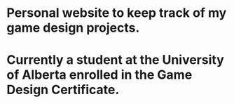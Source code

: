# Personal website to keep track of my game design projects. 
# Currently a student at the University of Alberta enrolled in the Game Design Certificate. 

